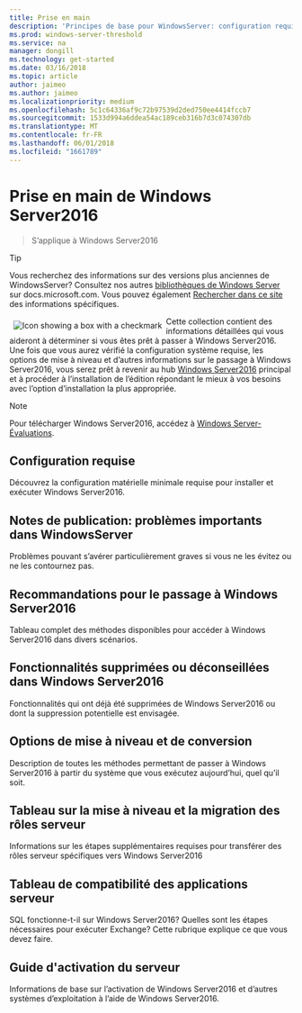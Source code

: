 ```yaml
---
title: Prise en main
description: 'Principes de base pour WindowsServer: configuration requise, notes de publication, options de mise à niveau'
ms.prod: windows-server-threshold
ms.service: na
manager: dongill
ms.technology: get-started
ms.date: 03/16/2018
ms.topic: article
author: jaimeo
ms.author: jaimeo
ms.localizationpriority: medium
ms.openlocfilehash: 5c1c64336af9c72b97539d2ded750ee4414fccb7
ms.sourcegitcommit: 1533d994a6ddea54ac189ceb316b7d3c074307db
ms.translationtype: MT
ms.contentlocale: fr-FR
ms.lasthandoff: 06/01/2018
ms.locfileid: "1661789"
---
```

# <a name="get-started-with-windows-server-2016"></a>Prise en main de Windows Server2016

>S’applique à Windows Server2016

>[!TIP]
> Vous recherchez des informations sur des versions plus anciennes de WindowsServer? Consultez nos autres [bibliothèques de Windows Server](/previous-versions/windows/) sur docs.microsoft.com. Vous pouvez également [Rechercher dans ce site](https://docs.microsoft.com/search/index?search=Windows+Server&dataSource=previousVersions) des informations spécifiques.

<img src="../media/landing-icons/getstarted.png" style='float:left; padding:.5em;' alt="Icon showing a box with a checkmark"> Cette collection contient des informations détaillées qui vous aideront à déterminer si vous êtes prêt à passer à Windows Server2016. Une fois que vous aurez vérifié la configuration système requise, les options de mise à niveau et d’autres informations sur le passage à Windows Server2016, vous serez prêt à revenir au hub [Windows Server2016](Windows-Server-2016.md) principal et à procéder à l’installation de l’édition répondant le mieux à vos besoins avec l’option d’installation la plus appropriée. 

>[!Note]
> Pour télécharger Windows Server2016, accédez à [Windows Server-Évaluations](https://www.microsoft.com/evalcenter/evaluate-windows-server-2016).


## [<a name="system-requirements"></a>Configuration requise](system-requirements.md)
Découvrez la configuration matérielle minimale requise pour installer et exécuter Windows Server2016.

## [<a name="release-notes-important-issues-in-windows-server"></a>Notes de publication: problèmes importants dans WindowsServer](Windows-Server-2016-GA-Release-Notes.md)
Problèmes pouvant s’avérer particulièrement graves si vous ne les évitez ou ne les contournez pas.

## [<a name="recommendations-for-moving-to-windows-server-2016"></a>Recommandations pour le passage à Windows Server2016](Recommendations-moving-to-Server2016.md)
Tableau complet des méthodes disponibles pour accéder à Windows Server2016 dans divers scénarios.

## [<a name="features-removed-or-deprecated-in--windows-server-2016"></a>Fonctionnalités supprimées ou déconseillées dans Windows Server2016](deprecated-features.md)
Fonctionnalités qui ont déjà été supprimées de Windows Server2016 ou dont la suppression potentielle est envisagée.

## [<a name="upgrade-and-conversion-options"></a>Options de mise à niveau et de conversion](Supported-Upgrade-Paths.md)
Description de toutes les méthodes permettant de passer à Windows Server2016 à partir du système que vous exécutez aujourd’hui, quel qu’il soit.

## [<a name="server-role-upgrade-and-migration-matrix"></a>Tableau sur la mise à niveau et la migration des rôles serveur](Server-Role-Upgradeability-Table.md)
Informations sur les étapes supplémentaires requises pour transférer des rôles serveur spécifiques vers Windows Server2016

## [<a name="server-application-compatibility-table"></a>Tableau de compatibilité des applications serveur](Server-Application-Compatibility.md)
SQL fonctionne-t-il sur Windows Server2016? Quelles sont les étapes nécessaires pour exécuter Exchange? Cette rubrique explique ce que vous devez faire.

## [<a name="server-activation-guide"></a>Guide d'activation du serveur](Server-2016-activation.md)
Informations de base sur l’activation de Windows Server2016 et d’autres systèmes d’exploitation à l’aide de Windows Server2016.


